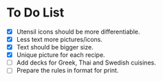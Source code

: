 # To Do List

- [X] Utensil icons should be more differentiable.
- [X] Less text more pictures/icons.
- [X] Text should be bigger size.
- [X] Unique picture for each recipe.
- [ ] Add decks for Greek, Thai and Swedish cuisines.
- [ ] Prepare the rules in format for print.